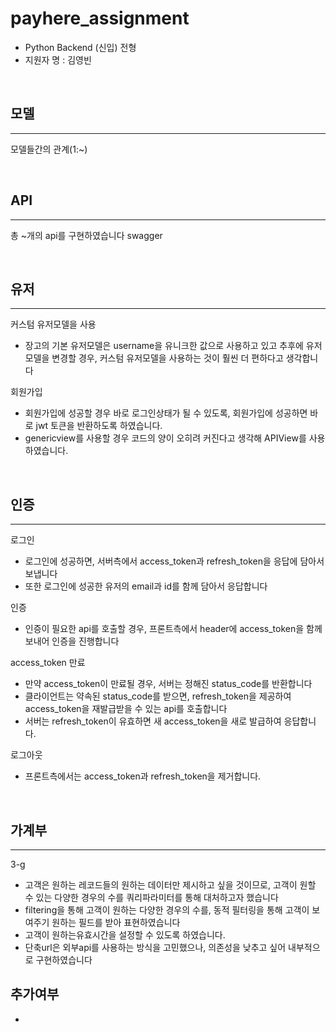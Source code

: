 # payhere_assignment
+ Python Backend (신입) 전형
+ 지원자 명 : 김영빈

<br/>

## 모델
---
모델들간의 관계(1:~)


<br/>

## API
---
총 ~개의 api를 구현하였습니다
swagger


<br/>

## 유저 
---
커스텀 유저모델을 사용 
+ 장고의 기본 유저모델은 username을 유니크한 값으로 사용하고 있고 추후에 유저모델을 변경할 경우, 커스텀 유저모델을 사용하는 것이 훨씬 더 편하다고 생각합니다

회원가입
+ 회원가입에 성공할 경우 바로 로그인상태가 될 수 있도록, 회원가입에 성공하면 바로 jwt 토큰을 반환하도록 하였습니다.
+ genericview를 사용할 경우 코드의 양이 오히려 커진다고 생각해 APIView를 사용하였습니다.

<br/>

## 인증
---

로그인
+ 로그인에 성공하면, 서버측에서 access_token과 refresh_token을 응답에 담아서 보냅니다
+ 또한 로그인에 성공한 유저의 email과 id를 함께 담아서 응답합니다

인증
+ 인증이 필요한 api를 호출할 경우, 프론트측에서 header에 access_token을 함께 보내어 인증을 진행합니다

access_token 만료
+ 만약 access_token이 만료될 경우, 서버는 정해진 status_code를 반환합니다
+ 클라이언트는 약속된 status_code를 받으면, refresh_token을 제공하여 access_token을 재발급받을 수 있는 api를 호출합니다
+ 서버는 refresh_token이 유효하면 새 access_token을 새로 발급하여 응답합니다.

로그아웃
+ 프론트측에서는 access_token과 refresh_token을 제거합니다.

<br/>

## 가계부
---

3-g
+ 고객은 원하는 레코드들의 원하는 데이터만 제시하고 싶을 것이므로, 고객이 원할 수 있는 다양한 경우의 수를  쿼리파라미터를 통해 대처하고자 했습니다
+ filtering을 통해 고객이 원하는 다양한 경우의 수를, 동적 필터링을 통해 고객이 보여주기 원하는 필드를 받아 표현하였습니다
+ 고객이 원하는유효시간을 설정할 수 있도록 하였습니다.
+ 단축url은 외부api를 사용하는 방식을 고민했으나, 의존성을 낮추고 싶어 내부적으로 구현하였습니다


## 추가여부
+ 